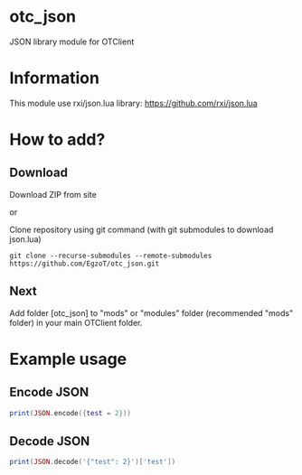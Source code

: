 # otc_json

JSON library module for OTClient

# Information

This module use rxi/json.lua library: https://github.com/rxi/json.lua

# How to add?

## Download

Download ZIP from site

or

Clone repository using git command (with git submodules to download json.lua)

```
git clone --recurse-submodules --remote-submodules https://github.com/EgzoT/otc_json.git
```

## Next

Add folder [otc_json] to "mods" or "modules" folder (recommended "mods" folder) in your main OTClient folder.

# Example usage

## Encode JSON

```lua
print(JSON.encode({test = 2}))
```

## Decode JSON

```lua
print(JSON.decode('{"test": 2}')['test'])
```
